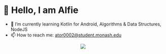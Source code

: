 # 👋 Hello, I am Alfie
- 🌱 I’m currently learning Kotlin for Android, Algorithms & Data Structures, NodeJS
- 📫 How to reach me: ator0002@student.monash.edu

<p align="center">
    <img align="center" src="https://github-readme-stats.vercel.app/api?username=alfielytorres&show_icons=true" />
</p>
